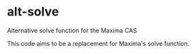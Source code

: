 # alt-solve
Alternative solve function for the Maxima CAS

This code aims to be a replacement for Maxima's solve function. 
